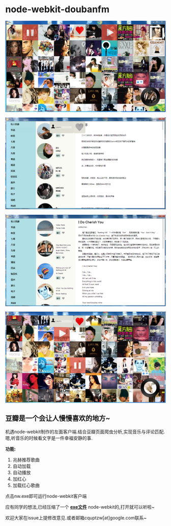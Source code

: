 node-webkit-doubanfm
====================

![红心电台](./img1.png)


![兆赫推荐](./img2.png)


![兆赫推荐](./img3.png)


![红心电台](./img4.png)

豆瓣是一个会让人慢慢喜欢的地方~
---

机遇node-webkit制作的左面客户端.结合豆瓣页面爬虫分析,实现音乐与评论匹配.嗯,听音乐的时候看文字是一件幸福安静的事.


**功能:**

1. 兆赫推荐歌曲
2. 自动加载
3. 自动播放
4. 加红心
5. 加载红心歌曲

点击nw.exe即可运行node-webkit客户端

应有同学的想法,已经压缩了一个 **[exe文件](http://pan.baidu.com/s/1o60mlIy)** node-webkit的,打开就可以听啦~

欢迎大家在issue上提修改意见.或者邮箱cquptzw[at]google.com联系~


